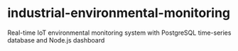 # industrial-environmental-monitoring
Real-time IoT environmental monitoring system with PostgreSQL time-series database and Node.js dashboard

